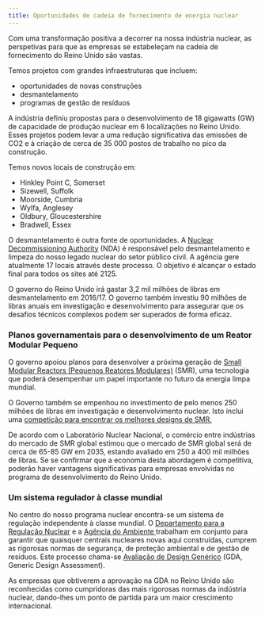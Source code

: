 ```yaml
---
title: Oportunidades de cadeia de fornecimento de energia nuclear
---
```


Com uma transformação positiva a decorrer na nossa indústria nuclear, as perspetivas para que as empresas se estabeleçam na cadeia de fornecimento do Reino Unido são vastas. 

Temos projetos com grandes infraestruturas que incluem: 

- oportunidades de novas construções
- desmantelamento
- programas de gestão de resíduos

A indústria definiu propostas para o desenvolvimento de 18 gigawatts (GW) de capacidade de produção nuclear em 6 localizações no Reino Unido. Esses projetos podem levar a uma redução significativa das emissões de CO2 e à criação de cerca de 35 000 postos de trabalho no pico da construção. 

Temos novos locais de construção em:
- Hinkley Point C, Somerset
- Sizewell, Suffolk
- Moorside, Cumbria
- Wylfa, Anglesey
- Oldbury, Gloucestershire
- Bradwell, Essex

O desmantelamento é outra fonte de oportunidades. A [Nuclear Decommissioning Authority](https://www.gov.uk/government/organisations/nuclear-decommissioning-authority) (NDA) é responsável pelo desmantelamento e limpeza do nosso legado nuclear do setor público civil. A agência gere atualmente 17 locais através deste processo. O objetivo é alcançar o estado final para todos os sites até 2125.

O governo do Reino Unido irá gastar 3,2 mil milhões de libras em desmantelamento em 2016/17. O governo também investiu 90 milhões de libras anuais em investigação e desenvolvimento para assegurar que os desafios técnicos complexos podem ser superados de forma eficaz. 

### Planos governamentais para o desenvolvimento de um Reator Modular Pequeno

O governo apoiou planos para desenvolver a próxima geração de [Small Modular Reactors (Pequenos Reatores Modulares)](https://www.gov.uk/government/collections/small-modular-reactors) (SMR), uma tecnologia que poderá desempenhar um papel importante no futuro da energia limpa mundial. 

O Governo também se empenhou no investimento de pelo menos 250 milhões de libras em investigação e desenvolvimento nuclear. Isto inclui uma [competição para encontrar os melhores designs de SMR.](https://www.gov.uk/government/publications/small-modular-reactors-competition-phase-one)

De acordo com o Laboratório Nuclear Nacional, o comércio entre indústrias do mercado de SMR global estimou que o mercado de SMR global será de cerca de 65-85 GW em 2035, estando avaliado em 250 a 400 mil milhões de libras. Se se confirmar que a economia desta abordagem é competitiva, poderão haver vantagens significativas para empresas envolvidas no programa de desenvolvimento do Reino Unido.

### Um sistema regulador à classe mundial

No centro do nosso programa nuclear encontra-se um sistema de regulação independente à classe mundial. O [ Departamento para a Regulação Nuclear](http://www.onr.org.uk/) e a [Agência do Ambiente ](https://www.gov.uk/government/organisations/environment-agency) trabalham em conjunto para garantir que quaisquer centrais nucleares novas aqui construídas, cumprem as rigorosas normas de segurança, de proteção ambiental e de gestão de resíduos. Este processo chama-se [Avaliação de Design Genérico](http://www.onr.org.uk/new-reactors/) (GDA, Generic Design Assessment).

As empresas que obtiverem a aprovação na GDA no Reino Unido são reconhecidas como cumpridoras das mais rigorosas normas da indústria nuclear, dando-lhes um ponto de partida para um maior crescimento internacional.